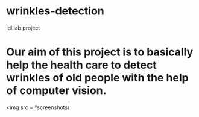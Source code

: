 # wrinkles-detection
idl lab project



# Our aim of this project is to basically help the health care to detect wrinkles of old people with the help of computer vision.


<img src = "screenshots/
